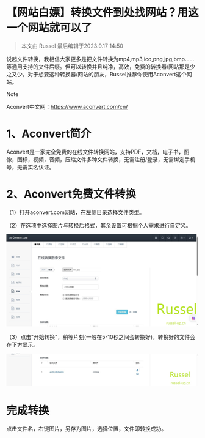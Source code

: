 # 【网站白嫖】转换文件到处找网站？用这一个网站就可以了

>本文由 Russel 最后编辑于2023.9.17 14:50

说起文件转换，我相信大家更多是把文件转换为mp4,mp3,ico,png,jpg,bmp......等通用支持的文件后缀。但可以转换并且纯净，高效，免费的转换器/网站那是少之又少。对于想要这种转换器/网站的朋友，Russel推荐你使用Aconvert这个网站。

> [!NOTE]
> Aconvert中文网：https://www.aconvert.com/cn/

# 1、Aconvert简介

Aconvert是一家完全免费的在线文件转换网站，支持PDF，文档，电子书，图像，图标，视频，音频，压缩文件多种文件转换，无需注册/登录，无需绑定手机号，无需实名认证。

# 2、Aconvert免费文件转换

（1）打开aconvert.com网站，在左侧目录选择文件类型。

（2）在选项中选择图片与转换后格式，其余设置可根据个人需求进行自定义。

<!-- 图片 -->

<img src="/设置Aconvert.com.jpg" alt="">

（3）点击"开始转换"，稍等片刻(一般在5-10秒之间会转换好)，转换好的文件会在下方显示。


<!-- 图片 -->

<img src="/转换成功.jpg" alt="">

# 完成转换

点击文件名，右键图片，另存为图片，选择位置，文件即转换成功。

<link rel="stylesheet" href="https://cdnjs.cloudflare.com/ajax/libs/social-share.js/1.0.16/css/share.min.css">
<div class="social-share"></div>
<script type="text/javascript" src="https://cdnjs.cloudflare.com/ajax/libs/social-share.js/1.0.16/js/social-share.min.js"></script>
